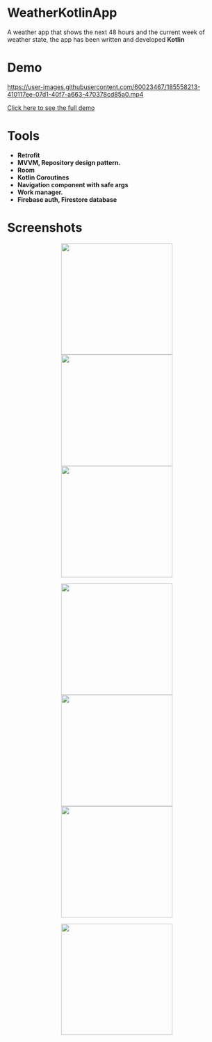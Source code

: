 # WeatherKotlinApp
A weather app that shows the next 48 hours and the current week of weather state, the app has been written and developed **Kotlin**


# Demo


https://user-images.githubusercontent.com/60023467/185558213-410117ee-07d1-40f7-a663-470378cd85a0.mp4


[Click here to see the full demo](https://drive.google.com/file/d/1FkyvpFDdteqU_D26KzgBW3DjoD9Yulqv/view?usp=sharing)

# Tools

- **Retrofit**
- **MVVM, Repository design pattern.**
- **Room**
- **Kotlin Coroutines**
- **Navigation component with safe args**
- **Work manager.**
- **Firebase auth, Firestore database**

# Screenshots

<p align="center">
  <img src="https://user-images.githubusercontent.com/60023467/185558134-44feed11-5b9f-432c-bfd4-23884501752a.jpg" width="256" >
  <img src="https://user-images.githubusercontent.com/60023467/185558148-b6e05988-4ef2-484c-8393-b17c9d95fdd8.jpg" width="256" >
  <img src="https://user-images.githubusercontent.com/60023467/185558153-978aaadc-1331-46a7-95b3-ca2dafdeba86.jpg" width="256" >
</p>

<p align="center">
  <img src="https://user-images.githubusercontent.com/60023467/185558159-65ba9b2b-df24-4639-a4fa-8c47673337cc.jpg" width="256" >
  <img src="https://user-images.githubusercontent.com/60023467/185558164-a02281dc-c2c4-4238-943d-1f5a687e902f.jpg" width="256" >
  <img src="https://user-images.githubusercontent.com/60023467/185558168-6ecfe4e3-d8e6-43f2-a49b-e3b0e0fd47b4.jpg" width="256" >
</p>

<p align="center">
  <img src="https://user-images.githubusercontent.com/60023467/185558173-42ffc6da-770e-4612-b95b-8f10cfd0c153.jpg" width="256" >
</p>
